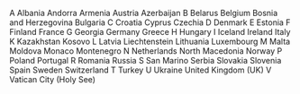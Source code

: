 A
Albania
Andorra
Armenia
Austria
Azerbaijan
B
Belarus
Belgium
Bosnia and Herzegovina
Bulgaria
C
Croatia
Cyprus
Czechia
D
Denmark
E
Estonia
F
Finland
France
G
Georgia
Germany
Greece
H
Hungary
I
Iceland
Ireland
Italy
K
Kazakhstan
Kosovo
L
Latvia
Liechtenstein
Lithuania
Luxembourg
M
Malta
Moldova
Monaco
Montenegro
N
Netherlands
North Macedonia
Norway
P
Poland
Portugal
R
Romania
Russia
S
San Marino
Serbia
Slovakia
Slovenia
Spain
Sweden
Switzerland
T
Turkey
U
Ukraine
United Kingdom (UK)
V
Vatican City (Holy See)

